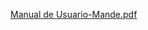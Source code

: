
[Manual de Usuario-Mande.pdf](https://github.com/GABO1017/proyecto_db-main-main/files/9330850/Manual.de.Usuario-Mande.pdf)
